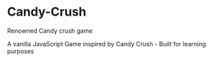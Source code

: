 # Candy-Crush
Renowned Candy crush game

A vanilla JavaScript Game inspired by Candy Crush - Built for learning purposes
